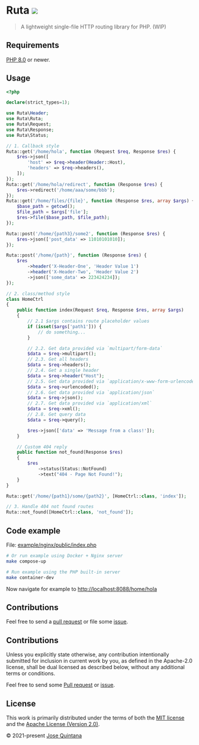 # Ruta <a href="https://github.com/joseluisq/ruta/actions/workflows/tests.yml" title="tests ci"><img src="https://github.com/joseluisq/ruta/actions/workflows/tests.yml/badge.svg?branch=master"></a>

> A lightweight single-file HTTP routing library for PHP. (WIP)

## Requirements

[PHP 8.0](https://www.php.net/releases/8.0/en.php) or newer.

## Usage

```php
<?php

declare(strict_types=1);

use Ruta\Header;
use Ruta\Ruta;
use Ruta\Request;
use Ruta\Response;
use Ruta\Status;

// 1. Callback style
Ruta::get('/home/hola', function (Request $req, Response $res) {
    $res->json([
        'host' => $req->header(Header::Host),
        'headers' => $req->headers(),
    ]);
});
Ruta::get('/home/hola/redirect', function (Response $res) {
    $res->redirect('/home/aaa/some/bbb');
});
Ruta::get('/home/files/{file}', function (Response $res, array $args) {
    $base_path = getcwd();
    $file_path = $args['file'];
    $res->file($base_path, $file_path);
});

Ruta::post('/home/{path3}/some2', function (Response $res) {
    $res->json(['post_data' => 11010101010]);
});

Ruta::post('/home/{path}', function (Response $res) {
    $res
        ->header('X-Header-One', 'Header Value 1')
        ->header('X-Header-Two', 'Header Value 2')
        ->json(['some_data' => 223424234]);
});

// 2. class/method style
class HomeCtrl
{
    public function index(Request $req, Response $res, array $args)
    {
        // 2.1 $args contains route placeholder values
        if (isset($args['path1'])) {
            // do something...
        }

        // 2.2. Get data provided via `multipart/form-data` 
        $data = $req->multipart();
        // 2.3. Get all headers
        $data = $req->headers();
        // 2.4. Get a single header
        $data = $req->header("Host");
        // 2.5. Get data provided via `application/x-www-form-urlencoded` 
        $data = $req->urlencoded();
        // 2.6. Get data provided via `application/json`
        $data = $req->json();
        // 2.7. Get data provided via `application/xml`
        $data = $req->xml();
        // 2.8. Get query data
        $data = $req->query();

        $res->json(['data' => 'Message from a class!']);
    }

    // Custom 404 reply
    public function not_found(Response $res)
    {
        $res
            ->status(Status::NotFound)
            ->text("404 - Page Not Found!");
    }
}

Ruta::get('/home/{path1}/some/{path2}', [HomeCtrl::class, 'index']);

// 3. Handle 404 not found routes
Ruta::not_found([HomeCtrl::class, 'not_found']);
```

## Code example

File: [example/nginx/public/index.php](example/nginx/public/index.php)

```sh
# Or run example using Docker + Nginx server
make compose-up
```

```sh
# Run example using the PHP built-in server
make container-dev
```

Now navigate for example to [http://localhost:8088/home/hola](http://localhost:8088/home/hola)

## Contributions

Feel free to send a [pull request](https://github.com/joseluisq/ruta/pulls) or file some [issue](https://github.com/joseluisq/ruta/issues).

## Contributions

Unless you explicitly state otherwise, any contribution intentionally submitted for inclusion in current work by you, as defined in the Apache-2.0 license, shall be dual licensed as described below, without any additional terms or conditions.

Feel free to send some [Pull request](https://github.com/joseluisq/ruta/pulls) or [issue](https://github.com/joseluisq/ruta/issues).

## License

This work is primarily distributed under the terms of both the [MIT license](LICENSE-MIT) and the [Apache License (Version 2.0)](LICENSE-APACHE).

© 2021-present [Jose Quintana](https://git.io/joseluisq)

